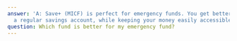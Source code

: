 ```yaml
---
answer: 'A: Save+ (MICF) is perfect for emergency funds. You get better returns than
  a regular savings account, while keeping your money easily accessible and stable.'
question: Which fund is better for my emergency fund?
---
```

